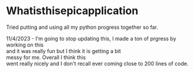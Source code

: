 # Whatisthisepicapplication
Tried putting and using all my python progress together so far.

11/4/2023 - I'm going to stop updating this, I made a ton of prgress by working on this<br>and it was really fun but I think it is getting a bit<br>messy for me. Overall I think this<br>went really nicely and I don't recall ever coming close to 200 lines of code.
